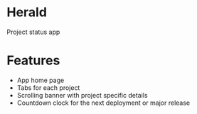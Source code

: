 Herald
======
Project status app

Features
========
* App home page
* Tabs for each project
* Scrolling banner with project specific details
* Countdown clock for the next deployment or major release
